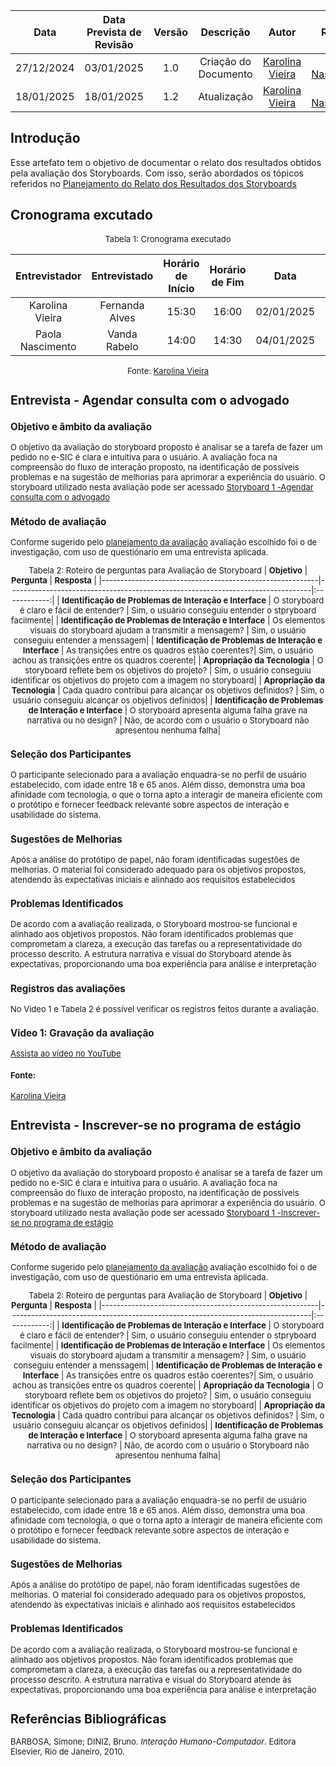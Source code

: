 |    **Data**    | **Data Prevista de Revisão** | **Versão** |        **Descrição**        |                 **Autor**                 |                **Revisor**                 |
|:--------------:|:---------------------------:|:----------:|:---------------------------:|:-----------------------------------------:|:------------------------------------------:|
|  27/12/2024    |        03/01/2025          |    1.0     |     Criação do Documento     | [Karolina Vieira](https://github.com/Karolina91) |  [Paola Nascimento](https://github.com/paolaalim) |
|18/01/2025| 18/01/2025| 1.2| Atualização|[Karolina Vieira](https://github.com/Karolina91) |  [Paola Nascimento](https://github.com/paolaalim) |

## Introdução

Esse artefato tem o objetivo de documentar o relato dos resultados obtidos pela avaliação dos Storyboards. Com isso, serão abordados os tópicos referidos no [Planejamento do Relato dos Resultados dos Storyboards](./Planejamento_relatodoStoryborad.md)

## Cronograma excutado

<font size="2"><p style="text-align: center">Tabela 1: Cronograma executado</p></font>

| Entrevistador | Entrevistado  | Horário de Início | Horário de Fim | Data  | Local/Plataforma |
| :-----------: | :-----------: | :---------------: | :------------: | :---: | :--------------: |
|   Karolina Vieira| Fernanda Alves| 15:30|  16:00 | 02/01/2025 | Residencia|
|   Paola Nascimento| Vanda Rabelo| 14:00|  14:30 | 04/01/2025 | Residencia|

<font size="2"><p style="text-align: center">Fonte: 
[Karolina Vieira](https://github.com/Karolina91)

</center>

## Entrevista - Agendar consulta com o advogado

### Objetivo e âmbito da avaliação

O objetivo da avaliação do storyboard proposto é analisar se a tarefa de fazer um pedido no e-SIC é clara e intuitiva para o usuário. A avaliação foca na compreensão do fluxo de interação proposto, na identificação de possíveis problemas e na sugestão de melhorias para aprimorar a experiência do usuário. O storyboard utilizado nesta avaliação pode ser acessado [ Storyboard 1 -Agendar consulta com o advogado](./storyboards.md)


### Método de avaliação

Conforme sugerido pelo [planejamento da avaliação](./planejamento_storyboard.md) avaliação escolhido foi o de investigação, com uso de questiónario em uma entrevista aplicada.

<font size="2"><p style="text-align: center">Tabela 2: Roteiro de perguntas para Avaliação de Storyboard
| **Objetivo**                                             | **Pergunta**                                                                    | **Resposta** |
|----------------------------------------------------------|---------------------------------------------------------------------------------|:------------:|
| **Identificação de Problemas de Interação e Interface**  | O storyboard é claro e fácil de entender?                                       | Sim, o usuário conseguiu entender o stpryboard facilmente|
| **Identificação de Problemas de Interação e Interface**  | Os elementos visuais do storyboard ajudam a transmitir a mensagem? | Sim, o usuário conseguiu entender a menssagem|
| **Identificação de Problemas de Interação e Interface**  | As transições entre os quadros estão coerentes?| Sim, o usuário achou as transições entre os quadros coerente|
| **Apropriação da Tecnologia**                            | O storyboard reflete bem os objetivos do projeto?                               | Sim, o usuário conseguiu identificar os objetivos do projeto com a imagem no storyboard|
| **Apropriação da Tecnologia**                            | Cada quadro contribui para alcançar os objetivos definidos?                     | Sim, o usuário conseguiu alcançar os objetivos definidos|
| **Identificação de Problemas de Interação e Interface**  | O storyboard apresenta alguma falha grave na narrativa ou no design?            | Não, de acordo com o usuário o Storyboard não apresentou nenhuma falha|


### Seleção dos Participantes

O participante selecionado para a avaliação enquadra-se no perfil de usuário estabelecido, com idade entre 18 e 65 anos. Além disso, demonstra uma boa afinidade com tecnologia, o que o torna apto a interagir de maneira eficiente com o protótipo e fornecer feedback relevante sobre aspectos de interação e usabilidade do sistema.

### Sugestões de Melhorias
Após a análise do protótipo de papel, não foram identificadas sugestões de melhorias. O material foi considerado adequado para os objetivos propostos, atendendo às expectativas iniciais e alinhado aos requisitos estabelecidos

### Problemas Identificados

De acordo com a avaliação realizada, o Storyboard mostrou-se funcional e alinhado aos objetivos propostos. Não foram identificados problemas que comprometam a clareza, a execução das tarefas ou a representatividade do processo descrito. A estrutura narrativa e visual do Storyboard atende às expectativas, proporcionando uma boa experiência para análise e interpretação

### Registros das avaliações

No Video 1 e Tabela 2 é possível verificar os registros feitos durante a avaliação.
### Video 1: Gravação da avaliação

[Assista ao vídeo no YouTube](https://www.youtube.com/watch?v=jGFW_YZJspA)

#### Fonte:
[Karolina Vieira](https://github.com/Karolina91)


## Entrevista -  Inscrever-se no programa de estágio
### Objetivo e âmbito da avaliação

O objetivo da avaliação do storyboard proposto é analisar se a tarefa de fazer um pedido no e-SIC é clara e intuitiva para o usuário. A avaliação foca na compreensão do fluxo de interação proposto, na identificação de possíveis problemas e na sugestão de melhorias para aprimorar a experiência do usuário. O storyboard utilizado nesta avaliação pode ser acessado [ Storyboard 1 -Inscrever-se no programa de estágio](./storyboards.md)


### Método de avaliação

Conforme sugerido pelo [planejamento da avaliação](./planejamento_storyboard.md) avaliação escolhido foi o de investigação, com uso de questiónario em uma entrevista aplicada.

<font size="2"><p style="text-align: center">Tabela 2: Roteiro de perguntas para Avaliação de Storyboard
| **Objetivo**                                             | **Pergunta**                                                                    | **Resposta** |
|----------------------------------------------------------|---------------------------------------------------------------------------------|:------------:|
| **Identificação de Problemas de Interação e Interface**  | O storyboard é claro e fácil de entender?                                       | Sim, o usuário conseguiu entender o stpryboard facilmente|
| **Identificação de Problemas de Interação e Interface**  | Os elementos visuais do storyboard ajudam a transmitir a mensagem? | Sim, o usuário conseguiu entender a menssagem|
| **Identificação de Problemas de Interação e Interface**  | As transições entre os quadros estão coerentes?| Sim, o usuário achou as transições entre os quadros coerente|
| **Apropriação da Tecnologia**                            | O storyboard reflete bem os objetivos do projeto?                               | Sim, o usuário conseguiu identificar os objetivos do projeto com a imagem no storyboard|
| **Apropriação da Tecnologia**                            | Cada quadro contribui para alcançar os objetivos definidos?                     | Sim, o usuário conseguiu alcançar os objetivos definidos|
| **Identificação de Problemas de Interação e Interface**  | O storyboard apresenta alguma falha grave na narrativa ou no design?            | Não, de acordo com o usuário o Storyboard não apresentou nenhuma falha|


### Seleção dos Participantes

O participante selecionado para a avaliação enquadra-se no perfil de usuário estabelecido, com idade entre 18 e 65 anos. Além disso, demonstra uma boa afinidade com tecnologia, o que o torna apto a interagir de maneira eficiente com o protótipo e fornecer feedback relevante sobre aspectos de interação e usabilidade do sistema.

### Sugestões de Melhorias
Após a análise do protótipo de papel, não foram identificadas sugestões de melhorias. O material foi considerado adequado para os objetivos propostos, atendendo às expectativas iniciais e alinhado aos requisitos estabelecidos

### Problemas Identificados

De acordo com a avaliação realizada, o Storyboard mostrou-se funcional e alinhado aos objetivos propostos. Não foram identificados problemas que comprometam a clareza, a execução das tarefas ou a representatividade do processo descrito. A estrutura narrativa e visual do Storyboard atende às expectativas, proporcionando uma boa experiência para análise e interpretação


## Referências Bibliográficas
BARBOSA, Simone; DINIZ, Bruno. *Interação Humano-Computador*. Editora Elsevier, Rio de Janeiro, 2010.
